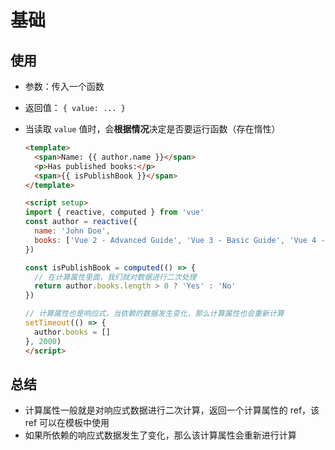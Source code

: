 # 基础

## 使用

+ 参数：传入一个函数

+ 返回值： `{ value: ... }`

+ 当读取 `value` 值时，会**根据情况**决定是否要运行函数（存在惰性）

  ```html
  <template>
    <span>Name: {{ author.name }}</span>
    <p>Has published books:</p>
    <span>{{ isPublishBook }}</span>
  </template>

  <script setup>
  import { reactive, computed } from 'vue'
  const author = reactive({
    name: 'John Doe',
    books: ['Vue 2 - Advanced Guide', 'Vue 3 - Basic Guide', 'Vue 4 - The Mystery']
  })

  const isPublishBook = computed(() => {
    // 在计算属性里面，我们就对数据进行二次处理
    return author.books.length > 0 ? 'Yes' : 'No'
  })

  // 计算属性也是响应式，当依赖的数据发生变化，那么计算属性也会重新计算
  setTimeout(() => {
    author.books = []
  }, 2000)
  </script>
  ```

## 总结

+ 计算属性一般就是对响应式数据进行二次计算，返回一个计算属性的 ref，该 ref 可以在模板中使用
+ 如果所依赖的响应式数据发生了变化，那么该计算属性会重新进行计算
